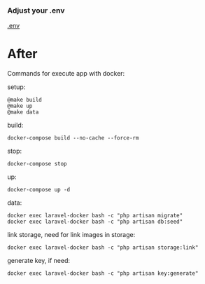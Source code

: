 ### Adjust your .env
<a href="https://github.com/jose-luan19/introduction-the-laravel/blob/master/.env.example">.env </a>
# After

Commands for execute app with docker:

setup:

    @make build
	@make up
	@make data

build:

	docker-compose build --no-cache --force-rm
stop:

	docker-compose stop
up:

	docker-compose up -d
data:

	docker exec laravel-docker bash -c "php artisan migrate"
	docker exec laravel-docker bash -c "php artisan db:seed"
link storage, need for link images in storage:

    docker exec laravel-docker bash -c "php artisan storage:link"

generate key, if need:

    docker exec laravel-docker bash -c "php artisan key:generate"
